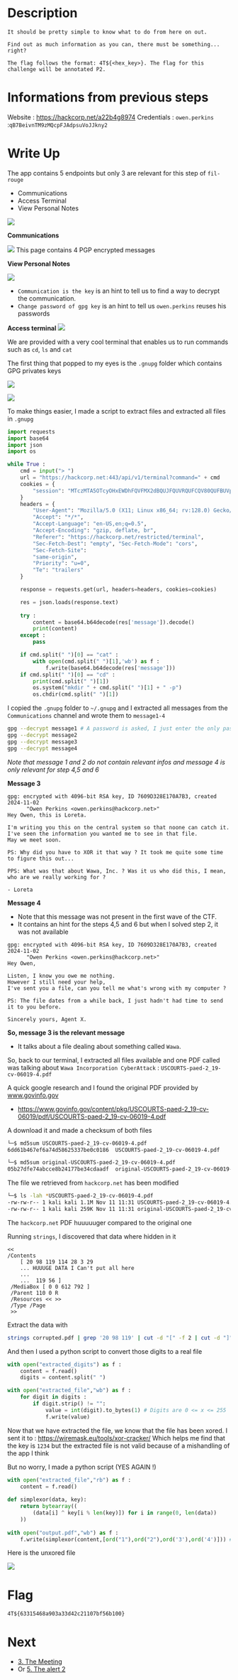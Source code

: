 

# Description

```
It should be pretty simple to know what to do from here on out.

Find out as much information as you can, there must be something... right?

The flag follows the format: 4T${<hex_key>}. The flag for this challenge will be annotated P2.
```

# Informations from previous steps


Website : https://hackcorp.net/a22b4g8974
Credentials : `owen.perkins` :`qB7BeivnTM9zMQcpFJAdpsuVoJJkny2`

# Write Up

The app contains 5 endpoints but only 3 are relevant for this step of `fil-rouge`
- Communications
- Access Terminal
- View Personal Notes

![](../../attachments/Pasted%20image%2020241111110859.png)

**Communications**

![](../../attachments/Pasted%20image%2020241111110933.png)
This page contains 4 PGP encrypted messages


**View Personal Notes**

![](../../attachments/Pasted%20image%2020241111111044.png)

- `Communication is the key` is an hint to tell us to find a way to decrypt the communication.
- `Change password of gpg key` is an hint to tell us `owen.perkins` reuses his passwords


**Access terminal**
![](../../attachments/Pasted%20image%2020241111111257.png)

We are provided with a very cool terminal that enables us to run commands such as `cd`, `ls` and `cat`

The first thing that popped to my eyes is the `.gnupg` folder which contains GPG privates keys

![](../../attachments/Pasted%20image%2020241111111519.png)

![](../../attachments/Pasted%20image%2020241111111548.png)

To make things easier, I made a script to extract files and extracted all files in `.gnupg`
```python
import requests
import base64
import json
import os

while True :
    cmd = input("> ")
    url = "https://hackcorp.net:443/api/v1/terminal?command=" + cmd
    cookies = {
	    "session": "MTczMTA5OTcyOHxEWDhFQVFMX2dBQUJFQUVRQUFCQV80QUFBUVp6ZEhKcGJtY01CQUFDYVdRR2MzUnlhVzVuRENZQUpESTNabVU1WWpVNUxUZGxOell0TkdWaFlTMDVZVEl3TFRoaVlUWmpNemt6Wm1Sa01nPT18lzqbBLJ7rRGp57pikXl4QSrhJ8Xqssy6ruyL5AZUg5Q="
    }
    headers = {
	    "User-Agent": "Mozilla/5.0 (X11; Linux x86_64; rv:128.0) Gecko/20100101 Firefox/128.0", 
	    "Accept": "*/*", 
	    "Accept-Language": "en-US,en;q=0.5", 
	    "Accept-Encoding": "gzip, deflate, br", 
	    "Referer": "https://hackcorp.net/restricted/terminal", 
	    "Sec-Fetch-Dest": "empty", "Sec-Fetch-Mode": "cors", 
	    "Sec-Fetch-Site": 
	    "same-origin", 
	    "Priority": "u=0", 
	    "Te": "trailers"
	}

    response = requests.get(url, headers=headers, cookies=cookies)

    res = json.loads(response.text)
    
    try :
        content = base64.b64decode(res['message']).decode()
        print(content)
    except : 
        pass

    if cmd.split(" ")[0] == "cat" :
        with open(cmd.split(" ")[1],'wb') as f : 
            f.write(base64.b64decode(res['message']))
    if cmd.split(" ")[0] == "cd" :
        print(cmd.split(" ")[1])
        os.system("mkdir " + cmd.split(" ")[1] + " -p")
        os.chdir(cmd.split(" ")[1])
```

I copied the `.gnupg` folder to `~/.gnupg` and I extracted all messages from the `Communications` channel and wrote them to `message1-4`

```bash
gpg --decrypt message1 # A password is asked, I just enter the only password i knew and BOOM
gpg --decrypt message2
gpg --decrypt message3
gpg --decrypt message4
```

*Note that message 1 and 2 do not contain relevant infos and message 4 is only relevant for step 4,5 and 6*

**Message 3**
```
gpg: encrypted with 4096-bit RSA key, ID 7609D328E170A7B3, created 2024-11-02
      "Owen Perkins <owen.perkins@hackcorp.net>"
Hey Owen, this is Loreta.

I'm writing you this on the central system so that noone can catch it.
I've seen the information you wanted me to see in that file.
May we meet soon.

PS: Why did you have to XOR it that way ? It took me quite some time to figure this out...

PPS: What was that about Wawa, Inc. ? Was it us who did this, I mean, who are we really working for ?

- Loreta
```

**Message 4**
- Note that this message was not present in the first wave of the CTF. 
- It contains an hint for the steps 4,5 and 6 but when I solved step 2, it was not available
```
gpg: encrypted with 4096-bit RSA key, ID 7609D328E170A7B3, created 2024-11-02
      "Owen Perkins <owen.perkins@hackcorp.net>"
Hey Owen,

Listen, I know you owe me nothing.
However I still need your help,
I've sent you a file, can you tell me what's wrong with my computer ?

PS: The file dates from a while back, I just hadn't had time to send it to you before.

Sincerely yours, Agent X.
```

**So, message 3 is the relevant message** 
- It talks about a file dealing about something called `Wawa`.

So, back to our terminal,
I extracted all files available and one PDF called was talking about `Wawa Incorporation CyberAttack` : `USCOURTS-paed-2_19-cv-06019-4.pdf`

A quick google research and I found the original PDF provided by www.govinfo.gov
- https://www.govinfo.gov/content/pkg/USCOURTS-paed-2_19-cv-06019/pdf/USCOURTS-paed-2_19-cv-06019-4.pdf

A download it and made a checksum of both files
```bash
└─$ md5sum USCOURTS-paed-2_19-cv-06019-4.pdf          
6dd61b467ef6a74d58625337be0c0186  USCOURTS-paed-2_19-cv-06019-4.pdf

└─$ md5sum original-USCOURTS-paed-2_19-cv-06019-4.pdf         
05b27dfe74abcce8b24177be34cdaadf  original-USCOURTS-paed-2_19-cv-06019-4.pdf
```
The file we retrieved from `hackcorp.net` has been modified

```bash
└─$ ls -lah *USCOURTS-paed-2_19-cv-06019-4.pdf
-rw-rw-r-- 1 kali kali 1.1M Nov 11 11:31 USCOURTS-paed-2_19-cv-06019-4.pdf
-rw-rw-r-- 1 kali kali 259K Nov 11 11:31 original-USCOURTS-paed-2_19-cv-06019-4.pdf
```

The `hackcorp.net` PDF huuuuuger compared to the original one

Running `strings`, I discovered that data where hidden in it
```
<< 
/Contents  
	[ 20 98 119 114 28 3 29
	... HUUUGE DATA I Can't put all here
	...
	...  119 56 ] 
 /MediaBox [ 0 0 612 792 ] 
 /Parent 110 0 R 
 /Resources << >> 
 /Type /Page 
 >>
```

Extract the data with
```bash
strings corrupted.pdf | grep '20 98 119' | cut -d "[" -f 2 | cut -d "]" -f 1 > extracted_digits
```

And then I used a python script to convert those digits to a real file
```python
with open("extracted_digits") as f :
    content = f.read()
    digits = content.split(" ")

with open("extracted_file","wb") as f :
    for digit in digits :
        if digit.strip() != "": 
            value = int(digit).to_bytes(1) # Digits are 0 <= x <= 255
            f.write(value)
```

Now that we have extracted the file, we know that the file has been xored.
I sent it to : https://wiremask.eu/tools/xor-cracker/
Which helps me find that the key is `1234` but the extracted file is not valid because of a mishandling of the app I think

But no worry, I made a python script (YES AGAIN !)
```python
with open("extracted_file","rb") as f :
    content = f.read()
    
def simplexor(data, key):
    return bytearray((
        (data[i] ^ key[i % len(key)]) for i in range(0, len(data))
    ))
    
with open("output.pdf","wb") as f :
    f.write(simplexor(content,[ord("1"),ord("2"),ord('3'),ord('4')])) # Xor with 1234 key
```

Here is the unxored file

![](../../attachments/Pasted%20image%2020241111115132.png)

# Flag

`4T${63315468a903a33d42c21107bf56b100}`

# Next 

- [3. The Meeting](3.%20The%20Meeting.md)
- Or [5. The alert 2](5.%20The%20alert%202.md)